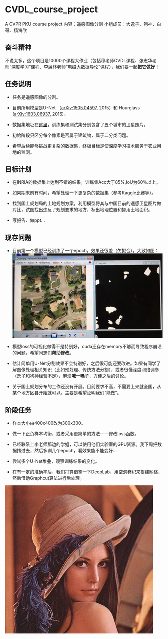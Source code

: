 # CVDL_course_project
A CVPR PKU course project
内容：遥感图像分割
小组成员：大逸子、狗神、白哥、杨海欣

## 奋斗精神

不说太多，这个项目是10000个课程大作业（包括穆老师CVDL课程、张志华老师“深度学习”课程、李廉林老师“电磁大数据导论”课程），我们要一起**把它做好**！

## 任务说明

- 任务是遥感图像的分割。

- 目前所用模型是U-Net （[arXiv:1505.04597](https://arxiv.org/abs/1505.04597), 2015）和 Hourglass ([arXiv:1603.06937](https://arxiv.org/abs/1603.06937), 2016)。

- 数据集地址在[这里](https://files.inria.fr/aerialimagelabeling/NEW2-AerialImageDataset.zip)，训练集和测试集分别包含了五个城市的卫星照片。

- 初始阶段只区分每个像素是否属于建筑物，属于二分类问题。

- 希望后续能够挑战更复杂的数据集，终极目标是使深度学习技术服务于农业用地的监测。

## 目标计划

- 在INRIA的数据集上达到不错的结果，训练集Acc大于85\%,IoU为60\%以上。

- 如果期末前有时间，希望处理一下更复杂的数据集（参考Kaggle比赛等）。

- 找到国土规划局的土地规划方案，利用模型将其与中国目前的遥感卫星图片做对比，试图找出违反了规划要求的地方，标出地理位置和挪用土地面积。

- 写报告、做ppt…

## 现存问题

- 目前第一个模型已经训练了一个epoch，效果还很差（欠拟合），大致如图：
![效果图](https://github.com/Barak123748596/CVDL_course_project/blob/master/result.jpg)

- 模型loss的可视化做得不是特别好，cuda还存在memory不够而导致程序崩溃的问题，希望同志们**帮助修改**。

- 估计简单用U-Net分割效果不会特别好，之后很可能还要改进。如果有同学了解图像处理相关知识（比如预处理、传统方法分割），或者很懂深度网络调参（逸子和狗神经验不足），麻烦**喊一嗓子**，方便之后的讨论。

- 关于国土规划分布的工作还没有开展。目前要求不高，不需要上来就全国，从某个地方区县开始就可以。主要是希望证明我们“能做”。

## 阶段任务

- 样本大小由400x400改为300x300。

- 做一下正负样本均衡，或者采用更简单的方法——修改loss函数。

- 已经联系上李老师那边的学姐，可以使用他们实验室的GPU资源。我下周把数据拷过去，然后多训几个epoch，看效果能不能变好…

- 尝试多个U-Net堆叠，观察训练结果的变化。

- 在有一定的准确率后，我们打算借鉴一下DeepLab，用空洞卷积来搭建网络，然后借助Graphcut算法进行后处理。

![Lena镇楼](https://github.com/Barak123748596/CVDL_course_project/blob/master/lena.jpg)

